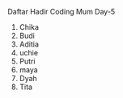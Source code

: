 Daftar Hadir Coding Mum Day-5

1. Chika
2. Budi
3. Aditia
4. uchie
5. Putri
6. maya
7. Dyah
8. Tita
